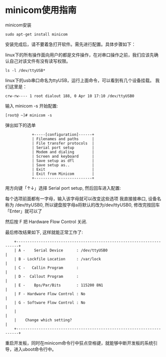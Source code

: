# minicom使用指南

minicom安装

```
sudo apt-get install minicom
```
安装完成后，请不要着急打开软件。需先进行配置。具体步骤如下：

linux下的所有操作面向用户的都是文件操作，在对串口操作之前，我们应该先确认自己对该文件有没有读写权限。
```
ls -l /dev/ttyUSB*
```
linux下的usb串口命名为ttyUSB，运行上面命令，可以看到有几个设备挂载。
我们这里是：
```
crw-rw---- 1 root dialout 188, 0 Apr 10 17:10 /dev/ttyUSB0
```

输入 minicom -s 开始配置:
```
[root@ ~]# minicom -s
```
弹出如下的选单

```
            +-----[configuration]------+
            | Filenames and paths      |
            | File transfer protocols  |
            | Serial port setup        |
            | Modem and dialing        |
            | Screen and keyboard      |
            | Save setup as dfl        |
            | Save setup as..          |
            | Exit                     |
            | Exit from Minicom        |
            +--------------------------+
```

用方向键「↑↓」选择 Serial port setup, 然后回车进入配置:

每个选项前面都有一字母，输入该字母就可以改变这些选项
我直接接串口, 设备名称为 /dev/ttyUSB0, 所以键盘按字母a将默认的改为/dev/ttyUSB0, 修改完按回车「Enter」就可以了

然后按 F 把 Hardware Flow Control 关闭.

最后修改结果如下, 这样就能正常工作了:
```
    +-----------------------------------------------------------------------+
    | A -    Serial Device      : /dev/ttyUSB0                                |
    | B - Lockfile Location     : /var/lock                                 |
    | C -   Callin Program      :                                           |
    | D -  Callout Program      :                                           |
    | E -    Bps/Par/Bits       : 115200 8N1                                |
    | F - Hardware Flow Control : No                                        |
    | G - Software Flow Control : No                                        |
    |                                                                       |
    |    Change which setting?                                              |
    +-----------------------------------------------------------------------+
```

重启开发板，同时在minicom命令行中狂点空格键，就能够中断开发板的系统引导，进入uboot命令行中。
